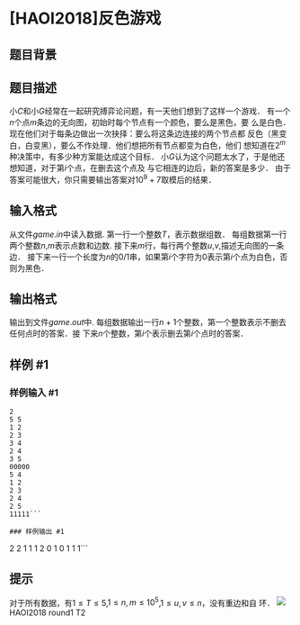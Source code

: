 # [HAOI2018]反色游戏

## 题目背景



## 题目描述

小$C$和小$G$经常在一起研究搏弈论问题，有一天他们想到了这样一个游戏．
有一个$n$个点$m$条边的无向图，初始时每个节点有一个颜色，要么是黑色，要
么是白色．现在他们对于每条边做出一次抉择：要么将这条边连接的两个节点都
反色（黑变白，白变黑），要么不作处理．他们想把所有节点都变为白色，他们
想知道在$2^m$种决策中，有多少种方案能达成这个目标．
小$G$认为这个问题太水了，于是他还想知道，对于第$i$个点，在删去这个点及
与它相连的边后，新的答案是多少．
由于答案可能很大，你只需要输出答案对$10^9+7$取模后的结果．

## 输入格式

从文件$game.in$中读入数据.
第一行一个整数$T$，表示数据组数．
每组数据第一行两个整数$n$,$m$表示点数和边数.
接下来$m$行，每行两个整数$u$,$v$,描述无向图的一条边．
接下来一行一个长度为$n$的$0/1$串，如果第$i$个字符为$0$表示第$i$个点为白色，否
则为黑色．

## 输出格式

输出到文件$game.out$中.
每组数据输出一行$n+1$个整数，第一个整数表示不删去任何点时的答案．接
下来$n$个整数，第$i$个表示删去第$i$个点时的答案．

## 样例 #1

### 样例输入 #1
```
2
5 5
1 2
2 3
3 4
2 4
3 5
00000
5 4
1 2
2 3
2 4
2 5
11111```

### 样例输出 #1

```
2 2 1 1 1 2
0 1 0 1 1 1```

## 提示

对于所有数据，有$1\le T\le5$,$1\le n,m\le10^5$,$1\le u,v\le n$，没有重边和自
环．
![](https://cdn.luogu.com.cn/upload/pic/18145.png)
HAOI2018 round1 T2
